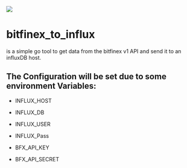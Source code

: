 ![](https://goreportcard.com/badge/github.com/ftieben/bitfinex_to_influx)
![]()

# bitfinex_to_influx
is a simple go tool to get data from the bitfinex v1 API and send it to an influxDB host.

## The Configuration will be set due to some environment Variables:
* INFLUX_HOST
* INFLUX_DB
* INFLUX_USER
* INFLUX_Pass

* BFX_API_KEY
* BFX_API_SECRET
